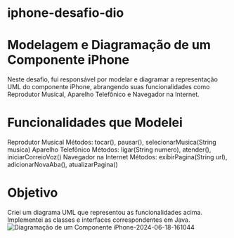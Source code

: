 # iphone-desafio-dio
# Modelagem e Diagramação de um Componente iPhone
Neste desafio, fui responsável por modelar e diagramar a representação UML do componente iPhone, abrangendo suas funcionalidades como Reprodutor Musical, Aparelho Telefônico e Navegador na Internet.

# Funcionalidades que Modelei
Reprodutor Musical
Métodos: tocar(), pausar(), selecionarMusica(String musica)
Aparelho Telefônico
Métodos: ligar(String numero), atender(), iniciarCorreioVoz()
Navegador na Internet
Métodos: exibirPagina(String url), adicionarNovaAba(), atualizarPagina()

# Objetivo
Criei um diagrama UML que representou as funcionalidades acima.
Implementei as classes e interfaces correspondentes em Java.
![Diagramação de um Componente iPhone-2024-06-18-161044](https://github.com/suelenschmidt/iphone-desafio-dio/assets/109631070/c11d622c-d86e-4b5d-a8e7-747f2fe75563)
